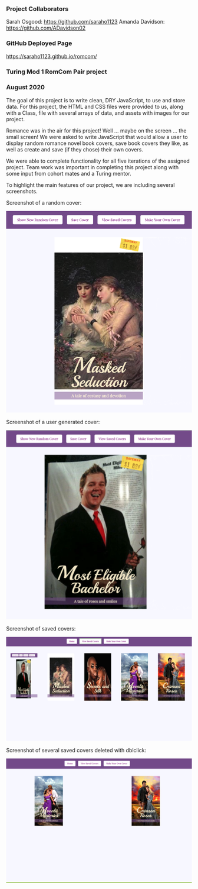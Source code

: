 ### Project Collaborators
Sarah Osgood: https://github.com/saraho1123
Amanda Davidson: https://github.com/ADavidson02

### GitHub Deployed Page
https://saraho1123.github.io/romcom/

### Turing Mod 1 RomCom Pair project
### August 2020

The goal of this project is to write clean, DRY JavaScript, to use and store data. For this project, the HTML and CSS files were provided to us, along with a Class, file with several arrays of data, and assets with images for our project.

Romance was in the air for this project! Well ... maybe on the screen ... the small screen! We were asked to write JavaScript that would allow a user to display random romance novel book covers, save book covers they like, as well as create and save (if they chose) their own covers.

We were able to complete functionality for all five iterations of the assigned project. Team work was important in completing this project along with some input from cohort mates and a Turing mentor.

 To highlight the main features of our project, we are including several screenshots.

Screenshot of a random cover:

![Screenshot of random cover](project-screenshots/romcom-screenshot-home-view-random-cover.png)

Screenshot of a user generated cover:

![Screenshot of user generated cover](project-screenshots/romcom-screenshot-mike-make-your-own-cover.png)

Screenshot of saved covers:

![Screenshot of saved covers](project-screenshots/romcom-screenshot-saved-view.png)

Screenshot of several saved covers deleted with dblclick:

![Screenshot of several saved covers deleted with dblclick](project-screenshots/romcom-screenshot-saved-view-deleted.png)

